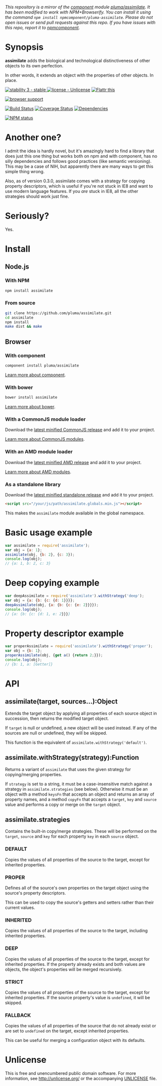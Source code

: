 *This repository is a mirror of the [component](http://component.io) module [pluma/assimilate](http://github.com/pluma/assimilate). It has been modified to work with NPM+Browserify. You can install it using the command `npm install npmcomponent/pluma-assimilate`. Please do not open issues or send pull requests against this repo. If you have issues with this repo, report it to [npmcomponent](https://github.com/airportyh/npmcomponent).*
# Synopsis

**assimilate** adds the biological and technological distinctiveness of other objects to its own perfection.

In other words, it extends an object with the properties of other objects. In place.

[![stability 3 - stable](http://b.repl.ca/v1/stability-3_--_stable-yellowgreen.png)
](http://nodejs.org/api/documentation.html#documentation_stability_index) [![license - Unlicense](http://b.repl.ca/v1/license-Unlicense-lightgrey.png)](http://unlicense.org/) [![Flattr this](https://api.flattr.com/button/flattr-badge-large.png)](https://flattr.com/submit/auto?user_id=pluma&url=https://github.com/pluma/assimilate)

[![browser support](https://ci.testling.com/pluma/assimilate.png)](https://ci.testling.com/pluma/assimilate)

[![Build Status](https://travis-ci.org/pluma/assimilate.png?branch=master)](https://travis-ci.org/pluma/assimilate) [![Coverage Status](https://coveralls.io/repos/pluma/assimilate/badge.png?branch=master)](https://coveralls.io/r/pluma/assimilate?branch=master) [![Dependencies](https://david-dm.org/pluma/assimilate.png?theme=shields.io)](https://david-dm.org/pluma/assimilate)

[![NPM status](https://nodei.co/npm/assimilate.png?compact=true)](https://npmjs.org/package/assimilate)

# Another one?

I admit the idea is hardly novel, but it's amazingly hard to find a library that does just this one thing but works both on npm and with component, has no silly dependencies and follows good practices (like semantic versioning). This may be a case of NIH, but apparently there are many ways to get this simple thing wrong.

Also, as of version 0.3.0, assimilate comes with a strategy for copying property descriptors, which is useful if you're not stuck in IE8 and want to use modern language features. If you *are* stuck in IE8, all the other strategies should work just fine.

# Seriously?

Yes.

# Install

## Node.js

### With NPM

```sh
npm install assimilate
```

### From source

```sh
git clone https://github.com/pluma/assimilate.git
cd assimilate
npm install
make dist && make
```

## Browser

### With component

```sh
component install pluma/assimilate
```

[Learn more about component](https://github.com/component/component).

### With bower

```sh
bower install assimilate
```

[Learn more about bower](https://github.com/twitter/bower).

### With a CommonJS module loader

Download the [latest minified CommonJS release](https://raw.github.com/pluma/assimilate/master/dist/assimilate.min.js) and add it to your project.

[Learn more about CommonJS modules](http://wiki.commonjs.org/wiki/Modules/1.1).

### With an AMD module loader

Download the [latest minified AMD release](https://raw.github.com/pluma/assimilate/master/dist/assimilate.amd.min.js) and add it to your project.

[Learn more about AMD modules](http://requirejs.org/docs/whyamd.html).

### As a standalone library

Download the [latest minified standalone release](https://raw.github.com/pluma/assimilate/master/dist/assimilate.globals.min.js) and add it to your project.

```html
<script src="/your/js/path/assimilate.globals.min.js"></script>
```

This makes the `assimilate` module available in the global namespace.

# Basic usage example

```javascript
var assimilate = require('assimilate');
var obj = {a: 1};
assimilate(obj, {b: 2}, {c: 3});
console.log(obj);
// {a: 1, b: 2, c: 3}
```

# Deep copying example

```javascript
var deepAssimilate = require('assimilate').withStrategy('deep');
var obj = {a: {b: {c: {d: 1}}}};
deepAssimilate(obj, {a: {b: {c: {e: 2}}}});
console.log(obj);
// {a: {b: {c: {d: 1, e: 2}}}}
```

# Property descriptor example

```javascript
var properAssimilate = require('assimilate').withStrategy('proper');
var obj = {b: 1};
properAssimilate(obj, {get a() {return 2;}});
console.log(obj);
// {b: 1, a: [Getter]}
```

# API

## assimilate(target, sources…):Object

Extends the target object by applying all properties of each source object in succession, then returns the modified target object.

If `target` is null or undefined, a new object will be used instead. If any of the sources are null or undefined, they will be skipped.

This function is the equivalent of `assimilate.withStrategy('default')`.

## assimilate.withStrategy(strategy):Function

Returns a variant of `assimilate` that uses the given strategy for copying/merging properties.

If `strategy` is set to a string, it must be a case-insensitive match against a strategy in `assimilate.strategies` (see below). Otherwise it must be an object with a method `keysFn` that accepts an object and returns an array of property names, and a method `copyFn` that accepts a `target`, `key` and `source` value and performs a copy or merge on the `target` object.

## assimilate.strategies

Contains the built-in copy/merge strategies. These will be performed on the `target`, `source` and `key` for each property `key` in each `source` object.

### DEFAULT

Copies the values of all properties of the source to the target, except for inherited properties.

### PROPER

Defines all of the source's own properties on the target object using the source's property descriptors.

This can be used to copy the source's getters and setters rather than their current values.

### INHERITED

Copies the values of all properties of the source to the target, including inherited properties.

### DEEP

Copies the values of all properties of the source to the target, except for inherited properties. If the property already exists and both values are objects, the object's properties will be merged recursively.

### STRICT

Copies the values of all properties of the source to the target, except for inherited properties. If the source property's value is `undefined`, it will be skipped.

### FALLBACK

Copies the values of all properties of the source that do not already exist or are set to `undefined` on the target, except inherited properties.

This can be useful for merging a configuration object with its defaults.

# Unlicense

This is free and unencumbered public domain software. For more information, see http://unlicense.org/ or the accompanying [UNLICENSE](https://github.com/pluma/assimilate/blob/master/UNLICENSE) file.
